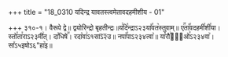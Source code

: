 +++
title = "18_0310 यदिन्द्र यावतस्त्वमेतावदहमीशीय - 01"

+++
३१०-१। वैरूपे द्वे॥ द्वयोरिन्द्रो बृहतीन्द्रः॥य꣢दि꣡न्द्राऽ२३या꣤꣯वत꣥स्तुवाम्॥ ए꣢꣯ता꣡꣯वदहमी꣯शी꣯या। स्तो꣯ता꣯राऽ२३मी꣢त्। दा꣡धिषे꣢꣯। रदा꣡वा꣢ऽ१साऽ᳒२᳒उ॥ नपा꣡꣯पाऽ२३४त्वा꣥॥ या꣡रौ꣢वा᳐ओ꣣ऽ२३४वा꣥। सा꣤ऽ५इषोऽ६"हा꣥इ॥